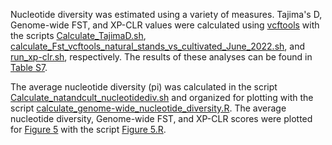 Nucleotide diversity was estimated using a variety of measures. Tajima's D, Genome-wide FST, and XP-CLR values were calculated using [vcftools](https://vcftools.sourceforge.net/) with the scripts [Calculate_TajimaD.sh](Calculate_TajimaD.sh), [calculate_Fst_vcftools_natural_stands_vs_cultivated_June_2022.sh](calculate_Fst_vcftools_natural_stands_vs_cultivated_June_2022.sh), and [run_xp-clr.sh](run_xp-clr.sh), respectively. The results of these analyses can be found in [Table S7](Table_S7_significant_values_TajimaD_Fst_XP-CLR.xlsx).

The average nucleotide diversity (pi) was calculated in the script [Calculate_natandcult_nucleotidediv.sh](Calculate_natandcult_nucleotidediv.sh) and organized for plotting with the script [calculate_genome-wide_nucleotide_diversity.R](calculate_genome-wide_nucleotide_diversity.R). The average nucleotide diversity, Genome-wide FST, and XP-CLR scores were plotted for [Figure 5](https://github.com/UMNKimballLab/WildRiceGeneticDiversity2022/images/Figure_5.png) with the script [Figure 5.R](Figure-5.R). 

